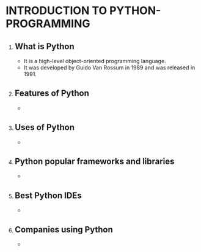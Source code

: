 # INTRODUCTION TO PYTHON-PROGRAMMING
<!DOCTYPE html>
<html>
<body>
    <ol>
        <li>
            <h2>What is Python</h2>
            <ul>
                <li>It is a high-level object-oriented programming language.</li>
                <li>It was developed by Guido Van Rossum in 1989 and was released in 1991.</li>
            </ul>
        </li>
        <li>
            <h2>Features of Python</h2>
            <ul>
                <li></li>
            </ul>
        </li>
        <li>
            <h2>Uses of Python</h2>
            <ul>
                <li></li>
            </ul>
        </li>
        <li>
            <h2>Python popular frameworks and libraries</h2>
            <ul>
                <li></li>
            </ul>
        </li>
        <li>
            <h2>Best Python IDEs</h2>
            <ul>
                <li></li>
            </ul>
        </li>
        <li>
            <h2>Companies using Python</h2>
            <ul>
                <li></li>
            </ul>
        </li>
    </ol>
</body>
</html>
